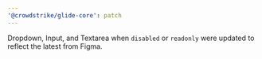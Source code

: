```yaml
---
'@crowdstrike/glide-core': patch
---
```


Dropdown, Input, and Textarea when `disabled` or `readonly` were updated to reflect the latest from Figma.
